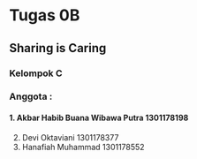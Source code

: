 # Tugas 0B
## Sharing is Caring

### Kelompok C
### Anggota :
#### 1. Akbar Habib Buana Wibawa Putra 1301178198 <br>
2. Devi Oktaviani 1301178377 <br>
3. Hanafiah Muhammad 1301178552